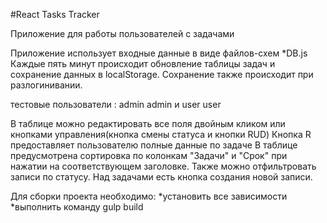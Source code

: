 #React Tasks Tracker

Приложение для работы пользователей с задачами

Приложение использует входные данные в виде файлов-схем *DB.js
Каждые пять минут происходит обновление таблицы задач и сохранение данных в localStorage. Сохранение также происходит при разлогинивании.

тестовые пользователи : admin admin и user user

В таблице можно редактировать все поля двойным кликом или кнопками управления(кнопка смены статуса и кнопки RUD)
Кнопка R предоставляет пользователю полные данные по задаче
В таблице предусмотрена сортировка по колонкам "Задачи" и "Срок" при нажатии на соответствующем заголовке. Также можно отфильтровать записи по статусу.
Над задачами есть кнопка создания новой записи.

Для сборки проекта необходимо:
*установить все зависимости
*выполнить команду gulp build
